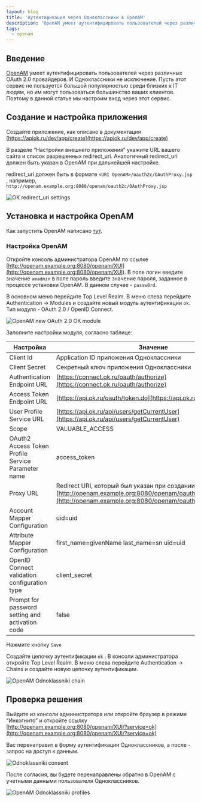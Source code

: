 ```yaml
---
layout: blog
title: 'Аутентификация через Одноклассники в OpenAM'
description: 'OpenAM умеет аутентифицировать пользователей через различных OAuth 2.0 провайдеров. И Одноклассники не исключение. Пусть этот сервис не пользуется большой популярностью среди близких к IT людям, но им могут пользоваться большинство ваших клиентов. Поэтому в данной статье мы настроим вход через этот сервис.'
tags: 
  - openam
---
```


## Введение

[OpenAM](http://github.com/OpenIdentityPlatform/OpenAM) умеет аутентифицировать пользователей через различных OAuth 2.0 провайдеров. И Одноклассники не исключение. Пусть этот сервис не пользуется большой популярностью среди близких к IT людям, но им могут пользоваться большинство ваших клиентов. Поэтому в данной статье мы настроим вход через этот сервис.

## Создание и настройка приложения

Создайте приложение, как описано в документации [https://apiok.ru/dev/app/create](https://apiok.ru/dev/app/create)

В разделе “Настройки внешнего приложения” укажите URL вашего сайта и список разрешенных redirect_uri. Аналогичный redirect_uri должен быть указан в OpenAM при дальнейшей настройке.

redirect_uri должен быть в формате `<URI OpenAM>/oauth2c/OAuthProxy.jsp` , например, `http://openam.example.org:8080/openam/oauth2c/OAuthProxy.jsp`

![OK redirect_uri settings](https://raw.githubusercontent.com/wiki/3A-Systems/OpenAM/images/oauth2-ok/0-redirect_uri-settings.png)

## Установка и настройка OpenAM

Как запустить OpenAM написано [тут](https://www.3a-systems.ru/blog/2024-11-25-openam-docker-quickstart).

### Настройка OpenAM

Откройте консоль администратора OpenAM по ссылке [http://openam.example.org:8080/openam/XUI](http://openam.example.org:8080/openam/XUI). В поле логин введите значение `amadmin` в поле пароль введите значение пароля, заданное в процессе установки OpenAM. В данном случае - `passw0rd`.

В основном меню перейдите Top Level Realm. 
В меню слева перейдите Authentication → Modules и создайте новый модуль аутентификации `ok`. Тип модуля - OAuth 2.0 / OpenID Connect.

![OpenAM new OAuth 2.0 OK module](https://raw.githubusercontent.com/wiki/3A-Systems/OpenAM/images/oauth2-ok/1-openam-new-oauth2-ok-module.png)

Заполните настройки модуля, согласно таблице:

| Настройка | Значение |
| --- | --- |
| Client Id | Application ID приложения Одноклассники |
| Client Secret | Секретный ключ приложения Одноклассники |
| Authentication Endpoint URL | [https://connect.ok.ru/oauth/authorize](https://connect.ok.ru/oauth/authorize) |
| Access Token Endpoint URL | [https://api.ok.ru/oauth/token.do](https://api.ok.ru/oauth/token.do) |
| User Profile Service URL | [https://api.ok.ru/api/users/getCurrentUser](https://api.ok.ru/api/users/getCurrentUser) |
| Scope | VALUABLE_ACCESS |
| OAuth2 Access Token Profile Service Parameter name | access_token |
| Proxy URL | Redirect URI, который был указан при создании приложения. [http://openam.example.org:8080/openam/oauth2c/OAuthProxy.jsp](http://openam.example.org:8080/openam/oauth2c/OAuthProxy.jsp) |
| Account Mapper Configuration | uid=uid |
| Attribute Mapper Configuration | first_name=givenName last_name=sn uid=uid |
| OpenID Connect validation configuration type | client_secret |
| Prompt for password setting and activation code | false |

Нажмите кнопку `Save`

Создайте цепочку аутентификации `ok` . В консоли администратора откройте Top Level Realm. В меню слева перейдите Authentication → Chains и создайте новую цепочку аутентификации. 

![OpenAM Odnoklassniki chain](https://raw.githubusercontent.com/wiki/3A-Systems/OpenAM/images/oauth2-ok/2-openam-ok-chain.png)

## Проверка решения

Выйдите из консоли администратора или откройте браузер в режиме “Инкогнито” и откройте ссылку [http://openam.example.org:8080/openam/XUI/?service=ok](http://openam.example.org:8080/openam/XUI/?service=ok)

Вас перенаправит в форму аутентификации Одноклассников, а после -  запрос на доступ к данным. 

![Odnoklassniki consent](https://raw.githubusercontent.com/wiki/3A-Systems/OpenAM/images/oauth2-ok/3-ok-consent.png)

После согласия, вы будете перенаправлены обратно в OpenAM с учетными данными пользователя Одноклассников.

![OpenAM Odnoklassniki profiles](https://raw.githubusercontent.com/wiki/3A-Systems/OpenAM/images/oauth2-ok/4-openam-ok-profile.png)